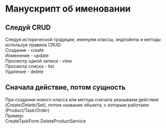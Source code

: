 # Манускрипт об именовании

## Следуй CRUD

Следуя исторической традиции, именуем классы, эндпойнты и методы используя правила CRUD:  
Создание - create  
Изменение - update  
Просмотр одной записи - view  
Просмотр списка - list  
Удаление - delete  

## Сначала действие, потом сущность

При создании нового класса или метода сначала указываем действие (Create/Delete/Set), потом название объекта, с которым работаем (Product/Task/Order)  
Пример:  
CreateTaskForm
DeleteProductService
